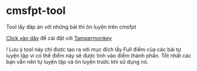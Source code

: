 # cmsfpt-tool
Tool lấy đáp án với những bài thi ôn luyện trên cmsfpt


[Click vào dây](https://github.com/nguyenvancaokyfpt/cmsfpt-tool/raw/main/script.user.js) để cài đặt với [Tampermonkey](https://chrome.google.com/webstore/detail/tampermonkey/dhdgffkkebhmkfjojejmpbldmpobfkfo?hl=vi)

! Lưu ý tool này chỉ được tạo ra với mục đích lấy Full điểm của các bài tự luyện tập vì có thế điểm này sẽ được tính vào điểm thành phần. Tốt nhất các bạn vẫn nên tự luyện tập và ôn luyện trước khi sử dụng nó.
